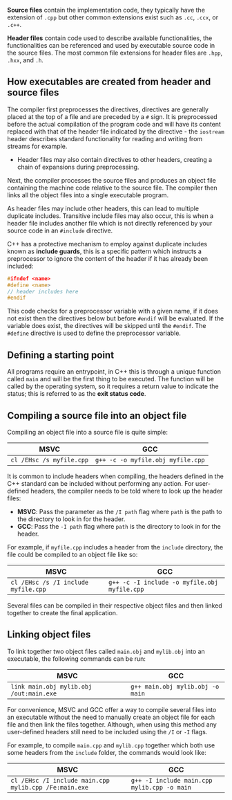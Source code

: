 **Source files** contain the implementation code, they typically have the extension of `.cpp` but other common extensions exist such as `.cc`, `.ccx`, or `.c++`.

**Header files** contain code used to describe available functionalities, the functionalities can be referenced and used by executable source code in the source files. The most common file extensions for header files are `.hpp`, `.hxx`, and `.h`.

## How executables are created from header and source files

The compiler first preprocesses the directives, directives are generally placed at the top of a file and are preceded by a `#` sign. It is preprocessed before the actual compilation of the program code and will have its content replaced with that of the header file indicated by the directive - the `iostream` header describes standard functionality for reading and writing from streams for example.

- Header files may also contain directives to other headers, creating a chain of expansions during preprocessing.

Next, the compiler processes the source files and produces an object file containing the machine code relative to the source file. The compiler then links all the object files into a single executable program.

As header files may include other headers, this can lead to multiple duplicate includes. Transitive include files may also occur, this is when a header file includes another file which is not directly referenced by your source code in an `#include` directive.

C++ has a protective mechanism to employ against duplicate includes known as **include guards**, this is a specific pattern which instructs a preprocessor to ignore the content of the header if it has already been included:

```cpp
#ifndef <name>
#define <name>
// header includes here
#endif
```

This code checks for a preprocessor variable with a given name, if it does not exist then the directives below but before `#endif` will be evaluated. If the variable does exist, the directives will be skipped until the `#endif`. The `#define` directive is used to define the preprocessor variable.

## Defining a starting point

All programs require an entrypoint, in C++ this is through a unique function called `main` and will be the first thing to be executed. The function will be called by the operating system, so it requires a return value to indicate the status; this is referred to as the **exit status code**.

## Compiling a source file into an object file

Compiling an object file into a source file is quite simple:

| MSVC                     | GCC                               |
| ------------------------ | --------------------------------- |
| `cl /EHsc /s myfile.cpp` | `g++ -c -o myfile.obj myfile.cpp` |


It is common to include headers when compiling, the headers defined in the C++ standard can be included without performing any action. For user-defined headers, the compiler needs to be told where to look up the header files:

- **MSVC**: Pass the parameter as the `/I path` flag where `path` is the path to the directory to look in for the header.
- **GCC**: Pass the `-I path` flag where `path` is the directory to look in for the header.

For example, if `myfile.cpp` includes a header from the `include` directory, the file could be compiled to an object file like so:

| MSVC                                | GCC                                          |
| ----------------------------------- | -------------------------------------------- |
| `cl /EHsc /s /I include myfile.cpp` | `g++ -c -I include -o myfile.obj myfile.cpp` |

Several files can be compiled in their respective object files and then linked together to create the final application.

## Linking object files

To link together two object files called `main.obj` and `mylib.obj` into an executable, the following commands can be run:

| MSVC                                    | GCC                              |
| --------------------------------------- | -------------------------------- |
| `link main.obj mylib.obj /out:main.exe` | `g++ main.obj mylib.obj -o main` |

For convenience, MSVC and GCC offer a way to compile several files into an executable without the need to manually create an object file for each file and then link the files together. Although, when using this method any user-defined headers still need to be included using the `/I` or `-I` flags.

For example, to compile `main.cpp` and `mylib.cpp` together which both use some headers from the `include` folder, the commands would look like:

| MSVC                                                  | GCC                                         |
| ----------------------------------------------------- | ------------------------------------------- |
| `cl /EHsc /I include main.cpp mylib.cpp /Fe:main.exe` | `g++ -I include main.cpp mylib.cpp -o main` |
